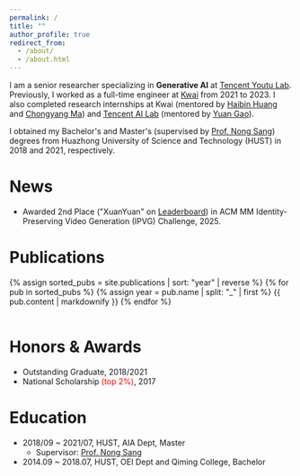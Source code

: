 ```yaml
---
permalink: /
title: ""
author_profile: true
redirect_from: 
  - /about/
  - /about.html
---
```

I am a senior researcher specializing in **Generative AI** at [Tencent Youtu Lab](https://open.youtu.qq.com). Previously, I worked as a full-time engineer at [Kwai](https://www.kuaishou.com/en) from 2021 to 2023. I also completed research internships at Kwai (mentored by [Haibin Huang](https://brotherhuang.github.io/) and [Chongyang Ma](http://chongyangma.com/)) and [Tencent AI Lab](https://ailab.tencent.com/ailab/zh/index) (mentored by [Yuan Gao](https://yuan-gao.net/)).  

I obtained my Bachelor's and Master's (supervised by [Prof. Nong Sang](https://scholar.google.com/citations?user=ky_ZowEAAAAJ&hl)) degrees from Huazhong University of Science and Technology (HUST) in 2018 and 2021, respectively.

News
====
- Awarded 2nd Place ("XuanYuan" on [Leaderboard](https://hidream-ai.github.io/ipvg-challenge.github.io/#results)) in ACM MM Identity-Preserving Video Generation (IPVG) Challenge, 2025.

Publications
======
<table width="100%" border="0" align="center" cellpadding="5" cellspacing="5" style="border-collapse: collapse; font-size: 12pt; border: none">
{% assign sorted_pubs = site.publications | sort: "year" | reverse %}
{% for pub in sorted_pubs %}
  {% assign year = pub.name | split: "_" | first %}
  {{ pub.content | markdownify }}
{% endfor %}
</table>

Honors & Awards
======
- Outstanding Graduate, 2018/2021
- National Scholarship <span style="color: red;">(top 2%)</span>, 2017

Education
======
- 2018/09 ~ 2021/07, HUST, AIA Dept, Master
  - Supervisor: [Prof. Nong Sang](https://scholar.google.com/citations?user=ky_ZowEAAAAJ&hl)
- 2014.09 ~ 2018.07, HUST, OEI Dept and Qiming College, Bachelor
